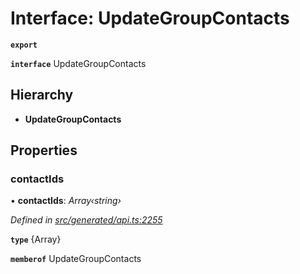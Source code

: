 # Interface: UpdateGroupContacts

**`export`** 

**`interface`** UpdateGroupContacts

## Hierarchy

* **UpdateGroupContacts**

## Properties

###  contactIds

• **contactIds**: *Array‹string›*

*Defined in [src/generated/api.ts:2255](https://github.com/mailslurp/mailslurp-client-ts-js/blob/507ad2d/src/generated/api.ts#L2255)*

**`type`** {Array<string>}

**`memberof`** UpdateGroupContacts
